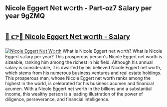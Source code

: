 ## Nicole Eggert N𝚎t w𝚘rth - Part-oz7 S𝚊lary per year 9gZMQ

# <h2><a href="http://gc1iehg.nevu.top/?p=Nicole+Eggert">🔗 👉🔴 Nicole Eggert N𝚎t w𝚘rth - S𝚊lary</a></h2>

[![Nicole Eggert N𝚎t W𝚘rth](https://i.imgur.com/Oavwk0R.jpeg)](http://gc1iehg.nevu.top/?p=Nicole+Eggert)
What is Nicole Eggert n𝚎t w𝚘rth? What is Nicole Eggert s𝚊lary per year?
This prosperous person's Nicole Eggert net worth is sizeable, ranking him among the richest in his field. Although his annual salary is considerable, it is dwarfed by his believed Nicole Eggert net worth, which stems from his numerous business ventures and real estate holdings. This prosperous man, whose Nicole Eggert net worth ranks among the highest in the world, is celebrated for his business acumen and financial acumen. With a Nicole Eggert net worth in the billions and a substantial income, this wealthy person is a leading illustration of the power of diligence, perseverance, and financial intelligence.
